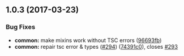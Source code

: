 <a name="1.0.3"></a>
## 1.0.3 (2017-03-23)


### Bug Fixes

* **common:** make mixins work without TSC errors ([96693fb](https://github.com/wc-catalogue/blaze-elements/commit/96693fb))
* **common:** repair tsc error & types ([#294](https://github.com/wc-catalogue/blaze-elements/issues/294)) ([74391c0](https://github.com/wc-catalogue/blaze-elements/commit/74391c0)), closes [#293](https://github.com/wc-catalogue/blaze-elements/issues/293)



